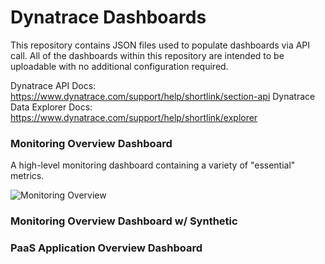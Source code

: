 # Dynatrace Dashboards

This repository contains JSON files used to populate dashboards via API call. All of the dashboards within this repository are intended to be uploadable with no additional configuration required.

Dynatrace API Docs: https://www.dynatrace.com/support/help/shortlink/section-api
Dynatrace Data Explorer Docs: https://www.dynatrace.com/support/help/shortlink/explorer


### Monitoring Overview Dashboard

A high-level monitoring dashboard containing a variety of "essential" metrics.

![Monitoring Overview](https://raw.githubusercontent.com/NathanBullinger/Dynatrace-Dashboards/master/Dashboard%20Sample%20Images/Monitoring%20Overview.png)



### Monitoring Overview Dashboard w/ Synthetic

### PaaS Application Overview Dashboard
